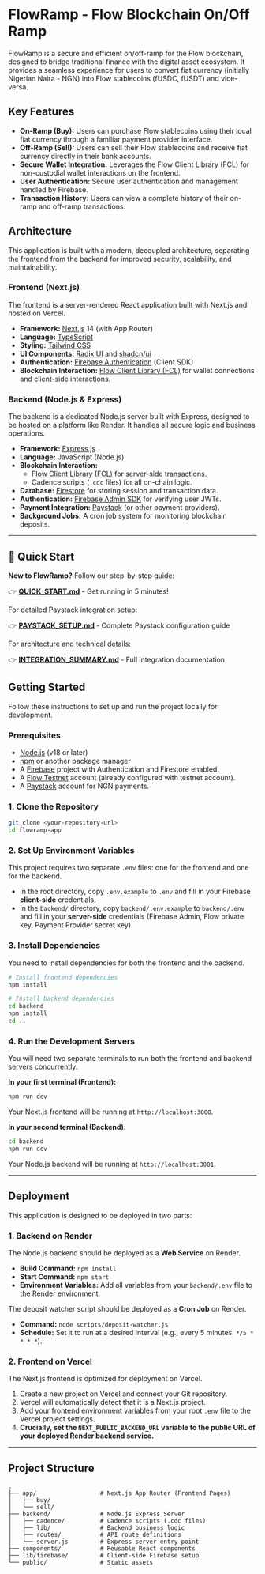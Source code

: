 # FlowRamp - Flow Blockchain On/Off Ramp

FlowRamp is a secure and efficient on/off-ramp for the Flow blockchain, designed to bridge traditional finance with the digital asset ecosystem. It provides a seamless experience for users to convert fiat currency (initially Nigerian Naira - NGN) into Flow stablecoins (fUSDC, fUSDT) and vice-versa.

## Key Features

-   **On-Ramp (Buy):** Users can purchase Flow stablecoins using their local fiat currency through a familiar payment provider interface.
-   **Off-Ramp (Sell):** Users can sell their Flow stablecoins and receive fiat currency directly in their bank accounts.
-   **Secure Wallet Integration:** Leverages the Flow Client Library (FCL) for non-custodial wallet interactions on the frontend.
-   **User Authentication:** Secure user authentication and management handled by Firebase.
-   **Transaction History:** Users can view a complete history of their on-ramp and off-ramp transactions.

## Architecture

This application is built with a modern, decoupled architecture, separating the frontend from the backend for improved security, scalability, and maintainability.

### Frontend (Next.js)

The frontend is a server-rendered React application built with Next.js and hosted on Vercel.

-   **Framework:** [Next.js](https://nextjs.org/) 14 (with App Router)
-   **Language:** [TypeScript](https://www.typescriptlang.org/)
-   **Styling:** [Tailwind CSS](https://tailwindcss.com/)
-   **UI Components:** [Radix UI](https://www.radix-ui.com/) and [shadcn/ui](https://ui.shadcn.com/)
-   **Authentication:** [Firebase Authentication](https://firebase.google.com/docs/auth) (Client SDK)
-   **Blockchain Interaction:** [Flow Client Library (FCL)](https://docs.onflow.org/fcl/) for wallet connections and client-side interactions.

### Backend (Node.js & Express)

The backend is a dedicated Node.js server built with Express, designed to be hosted on a platform like Render. It handles all secure logic and business operations.

-   **Framework:** [Express.js](https://expressjs.com/)
-   **Language:** JavaScript (Node.js)
-   **Blockchain Interaction:**
    -   [Flow Client Library (FCL)](https://docs.onflow.org/fcl/) for server-side transactions.
    -   Cadence scripts (`.cdc` files) for all on-chain logic.
-   **Database:** [Firestore](https://firebase.google.com/docs/firestore) for storing session and transaction data.
-   **Authentication:** [Firebase Admin SDK](https://firebase.google.com/docs/admin/setup) for verifying user JWTs.
-   **Payment Integration:** [Paystack](https://paystack.com/) (or other payment providers).
-   **Background Jobs:** A cron job system for monitoring blockchain deposits.

---

## 🚀 Quick Start

**New to FlowRamp?** Follow our step-by-step guide:

👉 **[QUICK_START.md](./QUICK_START.md)** - Get running in 5 minutes!

For detailed Paystack integration setup:

👉 **[PAYSTACK_SETUP.md](./PAYSTACK_SETUP.md)** - Complete Paystack configuration guide

For architecture and technical details:

👉 **[INTEGRATION_SUMMARY.md](./INTEGRATION_SUMMARY.md)** - Full integration documentation

## Getting Started

Follow these instructions to set up and run the project locally for development.

### Prerequisites

-   [Node.js](https://nodejs.org/) (v18 or later)
-   [npm](https://www.npmjs.com/) or another package manager
-   A [Firebase](https://console.firebase.google.com/) project with Authentication and Firestore enabled.
-   A [Flow Testnet](https://testnet-faucet.onflow.org/) account (already configured with testnet account).
-   A [Paystack](https://paystack.com/) account for NGN payments.

### 1. Clone the Repository

```bash
git clone <your-repository-url>
cd flowramp-app
```

### 2. Set Up Environment Variables

This project requires two separate `.env` files: one for the frontend and one for the backend.

-   In the root directory, copy `.env.example` to `.env` and fill in your Firebase **client-side** credentials.
-   In the `backend/` directory, copy `backend/.env.example` to `backend/.env` and fill in your **server-side** credentials (Firebase Admin, Flow private key, Payment Provider secret key).

### 3. Install Dependencies

You need to install dependencies for both the frontend and the backend.

```bash
# Install frontend dependencies
npm install

# Install backend dependencies
cd backend
npm install
cd ..
```

### 4. Run the Development Servers

You will need two separate terminals to run both the frontend and backend servers concurrently.

**In your first terminal (Frontend):**

```bash
npm run dev
```

Your Next.js frontend will be running at `http://localhost:3000`.

**In your second terminal (Backend):**

```bash
cd backend
npm run dev
```

Your Node.js backend will be running at `http://localhost:3001`.

---

## Deployment

This application is designed to be deployed in two parts:

### 1. Backend on Render

The Node.js backend should be deployed as a **Web Service** on Render.

-   **Build Command:** `npm install`
-   **Start Command:** `npm start`
-   **Environment Variables:** Add all variables from your `backend/.env` file to the Render environment.

The deposit watcher script should be deployed as a **Cron Job** on Render.

-   **Command:** `node scripts/deposit-watcher.js`
-   **Schedule:** Set it to run at a desired interval (e.g., every 5 minutes: `*/5 * * * *`).

### 2. Frontend on Vercel

The Next.js frontend is optimized for deployment on Vercel.

1.  Create a new project on Vercel and connect your Git repository.
2.  Vercel will automatically detect that it is a Next.js project.
3.  Add your frontend environment variables from your root `.env` file to the Vercel project settings.
4.  **Crucially, set the `NEXT_PUBLIC_BACKEND_URL` variable to the public URL of your deployed Render backend service.**

---

## Project Structure

```
.
├── app/                  # Next.js App Router (Frontend Pages)
│   ├── buy/
│   └── sell/
├── backend/              # Node.js Express Server
│   ├── cadence/          # Cadence scripts (.cdc files)
│   ├── lib/              # Backend business logic
│   ├── routes/           # API route definitions
│   └── server.js         # Express server entry point
├── components/           # Reusable React components
├── lib/firebase/         # Client-side Firebase setup
└── public/               # Static assets
```
